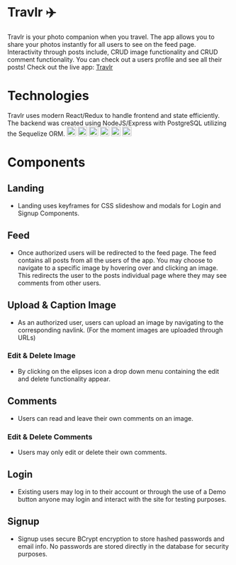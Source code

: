 # Travlr :airplane:
   Travlr is your photo companion when you travel. The app allows you to share your photos instantly for all users to see on the feed page. Interactivity through posts include, CRUD image functionality and CRUD comment functionality. You can check out a users profile and see all their posts! Check out the live app: [Travlr](https://travlr-react.herokuapp.com)
   
# Technologies 
   Travlr uses modern React/Redux to handle frontend and state efficiently. The backend was created using NodeJS/Express with PostgreSQL utilizing the Sequelize ORM.
   <a href="https://developer.mozilla.org/en-US/docs/Web/JavaScript" title="JavaScript"><img src="https://github.com/get-icon/geticon/raw/master/icons/javascript.svg" alt="JavaScript" width="21px" height="21px"></a>
   <a href="https://reactjs.org/" title="React"><img src="https://github.com/get-icon/geticon/raw/master/icons/react.svg" alt="React" width="21px" height="21px"></a>
   <a href="https://redux.js.org/" title="Redux"><img src="https://github.com/get-icon/geticon/raw/master/icons/redux.svg" alt="Redux" width="21px" height="21px"></a>
   <a href="https://nodejs.org/" title="Node.js"><img src="https://github.com/get-icon/geticon/raw/master/icons/nodejs-icon.svg" alt="Node.js" width="21px" height="21px"></a>
   <a href="https://www.postgresql.org/" title="PostgreSQL"><img src="https://github.com/get-icon/geticon/raw/master/icons/postgresql.svg" alt="PostgreSQL" width="21px" height="21px"></a>
   <a href="https://expressjs.com/" title="Express"><img src="https://github.com/get-icon/geticon/raw/master/icons/express.svg" alt="Express" width="21px" height="21px"></a>
# Components 
## Landing
   - Landing uses keyframes for CSS slideshow and modals for Login and Signup Components. 
## Feed
   - Once authorized users will be redirected to the feed page. The feed contains all posts from all the users of the app. You may choose to navigate to a specific image by hovering over and clicking an image. This redirects the user to the posts individual page where they may see comments from other users. 
## Upload & Caption Image
   - As an authorized user, users can upload an image by navigating to the corresponding navlink. (For the moment images are uploaded through URLs)
### Edit & Delete Image
   - By clicking on the elipses icon a drop down menu containing the edit and delete functionality appear. 
## Comments 
   - Users can read and leave their own comments on an image. 
### Edit & Delete Comments
   - Users may only edit or delete their own comments. 
## Login
   - Existing users may log in to their account or through the use of a Demo button anyone may login and interact with the site for testing purposes. 
## Signup
   - Signup uses secure BCrypt encryption to store hashed passwords and email info. No passwords are stored directly in the database for security purposes.
 
 
